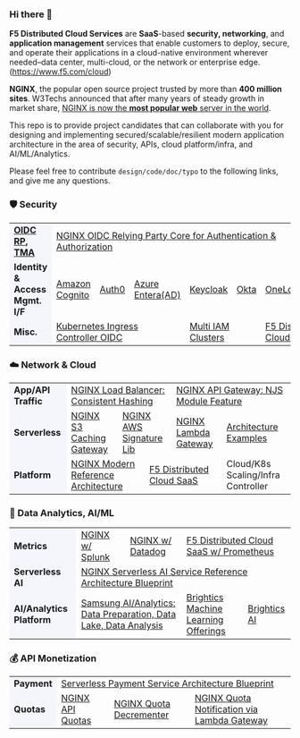 ### Hi there 👋
**F5 Distributed Cloud Services** are **SaaS**-based **security, networking**, and **application management** services that enable customers to deploy, secure, and operate their applications in a cloud-native environment wherever needed–data center, multi-cloud, or the network or enterprise edge. (https://www.f5.com/cloud)

**NGINX**, the popular open source project trusted by more than **400 million sites**. W3Techs announced that after many years of steady growth in market share, [NGINX is now the **most popular web** server in the world](https://www.nginx.com/blog/now-worlds-1-web-server-nginx-looks-forward-to-even-brighter-future/).

This repo is to provide project candidates that can collaborate with you for designing and implementing secured/scalable/resilient modern application architecture in the area of security, APIs, cloud platform/infra, and AI/ML/Analytics.

Please feel free to contribute `design/code/doc/typo` to the following links, and give me any questions.

### 🛡️ Security

<table>
  <tr>
    <td style="background-color:#F4F6FC;"><b><a href="https://github.com/nginx-openid-connect">OIDC RP</b><b>, TMA</b></td>
    <td colspan="6"><a href="https://github.com/nginx-openid-connect/nginx-oidc-core">NGINX OIDC Relying Party Core for Authentication & Authorization</a></td>
    <td colspan="2"><a href="https://www.f5.com/resources/solution-guides/application-security-vulnerability-management-solution-overview">Security Vulnerability Mitigation</a></td>
  </tr>
  <tr>
    <td style="background-color:#F4F6FC;"><b>Identity & Access Mgmt. I/F</b></td>
    <td><a href="https://github.com/nginx-openid-connect/nginx-oidc-amazon-cognito">Amazon Cognito</a></td>
    <td><a href="https://github.com/nginx-openid-connect/nginx-oidc-auth0">Auth0</a></td>
    <td><a href="https://github.com/nginx-openid-connect/nginx-oidc-azure-ad">Azure Entera(AD)</a></td>
    <td><a href="https://github.com/nginx-openid-connect/nginx-oidc-keycloak">Keycloak</a></td>
    <td><a href="https://github.com/nginx-openid-connect/nginx-oidc-okta">Okta</a></td>
    <td><a href="https://github.com/nginx-openid-connect/nginx-oidc-onelogin">OneLogin</a></td>
    <td><a href="https://github.com/nginx-openid-connect/nginx-oidc-ping-identity">Ping Identity</a></td>
    <td><a href="https://docs.cloud.f5.com/docs/how-to/user-mgmt/sso-google">Google</a></td>
  </tr>
  <tr>
    <td style="background-color:#F4F6FC;"><b>Misc.</b></td>
    <td colspan="3"><a href="https://github.com/nginx-openid-connect/nginx-oidc-kubernetes">Kubernetes Ingress Controller OIDC</a></td>
    <td colspan="2"><a href="https://github.com/nginx-openid-connect/nginx-oidc-multi-idps">Multi IAM Clusters</a></td>
    <td colspan="2"><a href="https://docs.cloud.f5.com/docs/ves-concepts/user-acc">F5 Distributed Cloud SaaS UAM</a></td>
    <td colspan="2"><a href="https://github.com/nginx-openid-connect/nginx-oidc-troubleshooting">OIDC Troubleshooting</a></td>  </tr>
</table>


### ☁️ Network & Cloud

<table>
  <tr>
    <td style="background-color:#F4F6FC;"><b>App/API Traffic</b></td>
    <td colspan="4"><a href="https://github.com/shawnginx/nginx-consistent-hash">NGINX Load Balancer: Consistent Hashing</a></td>
    <td colspan="4"><a href="https://github.com/nginx-byop/custom-jwt">NGINX API Gateway: NJS Module Feature</a></td>
  </tr>
  <tr>
    <td style="background-color:#F4F6FC;"><b>Serverless</b></td>
    <td colspan="2"><a href="https://github.com/nginx-serverless/nginx-s3-gateway">NGINX S3 Caching Gateway</a></td>
    <td colspan="2"><a href="https://github.com/nginx-serverless/nginx-aws-signature">NGINX AWS Signature Lib</a></td>
    <td colspan="2"><a href="https://github.com/nginx-serverless/nginx-lambda-gateway">NGINX Lambda Gateway</a></td>
    <td colspan="2"><a href="https://github.com/nginx-serverless/nginx-serverless-examples">Architecture Examples</a></td>
  </tr>
  <tr>
    <td style="background-color:#F4F6FC;"><b>Platform</b></td>
    <td colspan="3"><a href="https://github.com/nginx-serverless/kic-serverless-reference-architectures">NGINX Modern Reference Architecture</a></td>
    <td colspan="3"><a href="https://www.f5.com/cloud">F5 Distributed Cloud SaaS</a></td>
    <td colspan="2">Cloud/K8s Scaling/Infra Controller</a></td>
  </tr>
</table>


### 🧠 Data Analytics, AI/ML
<table>
  <tr>
    <td style="background-color:#F4F6FC;"><b>Metrics</b></td>
    <td colspan="1"><a href="https://www.nginx.com/partners/splunk/">NGINX w/ Splunk</a></td>
    <td colspan="1"><a href="https://www.nginx.com/partners/datadog/">NGINX w/ Datadog</a></td>
    <td colspan="2"><a href="https://docs.cloud.f5.com/docs/ves-concepts/monitoring">F5 Distributed Cloud SaaS w/ Prometheus</a></td>    
  </tr>
  <tr>
    <td style="background-color:#F4F6FC;"><b>Serverless AI</b></td>
    <td colspan="4"><a href="https://github.com/nginx-ai">NGINX Serverless AI Service Reference Architecture Blueprint</a></td>
  </tr>  
  <tr>
    <td style="background-color:#F4F6FC;"><b>AI/Analytics Platform</b></td>
    <td colspan="2"><a href="https://www.samsungsds.com/us/ai/ai.html">Samsung AI/Analytics: Data Preparation, Data Lake, Data Analysis</a></td>
    <td colspan="1"><a href="https://www.samsungsds.com/us/ai-ml/brightics-machine-learning.html">Brightics Machine Learning Offerings</a></td>
    <td colspan="1"><a href="https://www.brightics.ai/">Brightics AI</a></td>
  </tr>  
</table>


### 💰 API Monetization

<table>
  <tr>
    <td style="background-color:#F4F6FC;"><b>Payment</b></td>
    <td colspan="4"><a href="https://github.com/nginx-payment-connect/nginx-serverless-payment">Serverless Payment Service Architecture Blueprint</a></td>
  </tr>
  <tr>
    <td style="background-color:#F4F6FC;"><b>Quotas</b></td>
    <td colspan="1"><a href="https://github.com/nginx-quotas/nginx-api-quotas">NGINX API Quotas</a></td>
    <td colspan="1"><a href="https://github.com/nginx-quotas/nginx-quota-decrementer">NGINX Quota Decrementer</a></td>
    <td colspan="2"><a href="https://github.com/nginx-quotas/nginx-quota-notification">NGINX Quota Notification via Lambda Gateway</a></td>
  </tr>  
</table>

<!--
**shawnhankim/shawnhankim** is a ✨ _special_ ✨ repository because its `README.md` (this file) appears on your GitHub profile.

Here are some ideas to get you started:

- 🔭 I’m currently working on ...
- 🌱 I’m currently learning ...
- 👯 I’m looking to collaborate on ...
- 🤔 I’m looking for help with ...
- 💬 Ask me about ...
- 📫 How to reach me: ...
- 😄 Pronouns: ...
- ⚡ Fun fact: ...
-->
